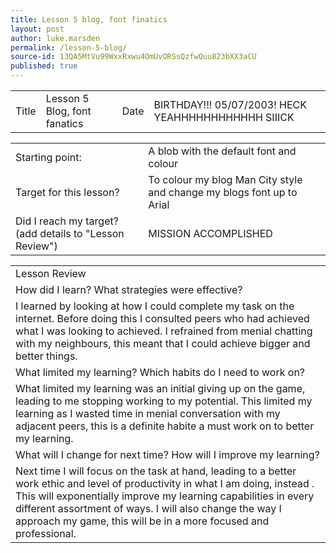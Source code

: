 ```yaml
---
title: Lesson 5 blog, font finatics
layout: post
author: luke.marsden
permalink: /lesson-5-blog/
source-id: 13QA5MtVu99WxxRxwu4OmUvORSsQzfwQuu823bXX3aCU
published: true
---
```

<table>
  <tr>
    <td>Title</td>
    <td>Lesson 5 Blog, font fanatics</td>
    <td>Date</td>
    <td>BIRTHDAY!!! 05/07/2003! HECK YEAHHHHHHHHHHHH SIIICK</td>
  </tr>
</table>


<table>
  <tr>
    <td>Starting point:</td>
    <td>A blob with the default font and colour</td>
  </tr>
  <tr>
    <td>Target for this lesson?</td>
    <td>To colour my blog Man City style and change my blogs font up to Arial</td>
  </tr>
  <tr>
    <td>Did I reach my target? 
(add details to "Lesson Review")</td>
    <td>MISSION ACCOMPLISHED</td>
  </tr>
</table>


<table>
  <tr>
    <td>Lesson Review</td>
  </tr>
  <tr>
    <td>How did I learn? What strategies were effective? </td>
  </tr>
  <tr>
    <td>I learned by looking at how I could complete my task on the internet. Before doing this I consulted peers who had achieved what I was looking to achieved. I refrained from menial chatting with my neighbours, this meant that I could achieve bigger and better things.</td>
  </tr>
  <tr>
    <td>What limited my learning? Which habits do I need to work on? </td>
  </tr>
  <tr>
    <td>What limited my learning was an initial giving up on the game, leading to me stopping working to my potential. This limited my learning as I wasted time in menial conversation with my adjacent peers, this is a definite habite a must work on to better my learning.</td>
  </tr>
  <tr>
    <td>What will I change for next time? How will I improve my learning?</td>
  </tr>
  <tr>
    <td>Next time I will focus on the task at hand, leading to a better work ethic and level of productivity in what I am doing, instead . This will exponentially improve my learning capabilities in every different assortment of ways. I will also change the way I approach my game, this will be in a more focused and professional.</td>
  </tr>
</table>


